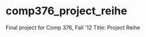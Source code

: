 comp376_project_reihe
=====================

Final project for Comp 376, Fall '12
Title: Project Reihe